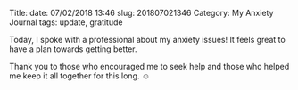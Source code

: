Title: 
date: 07/02/2018 13:46
slug: 201807021346
Category: My Anxiety Journal
tags: update, gratitude


Today, I spoke with a professional about my anxiety issues! It feels great to have a plan towards getting better. 

Thank you to those who encouraged me to seek help and those who helped me keep it all together for this long. ☺️